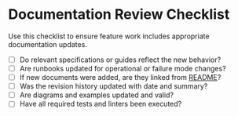 # Documentation Review Checklist

Use this checklist to ensure feature work includes appropriate documentation updates.

- [ ] Do relevant specifications or guides reflect the new behavior?
- [ ] Are runbooks updated for operational or failure mode changes?
- [ ] If new documents were added, are they linked from [README](./README.md)?
- [ ] Was the revision history updated with date and summary?
- [ ] Are diagrams and examples updated and valid?
- [ ] Have all required tests and linters been executed?
